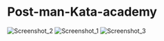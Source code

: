 # Post-man-Kata-academy
![Screenshot_2](https://github.com/user-attachments/assets/8256bdf0-1da6-413b-af5d-daf2b057843d)
![Screenshot_1](https://github.com/user-attachments/assets/807e1b55-5928-4d53-8bbf-b1c421db680a)
![Screenshot_3](https://github.com/user-attachments/assets/cb9f2272-d135-4f32-a5ea-ef559b5fb214)

